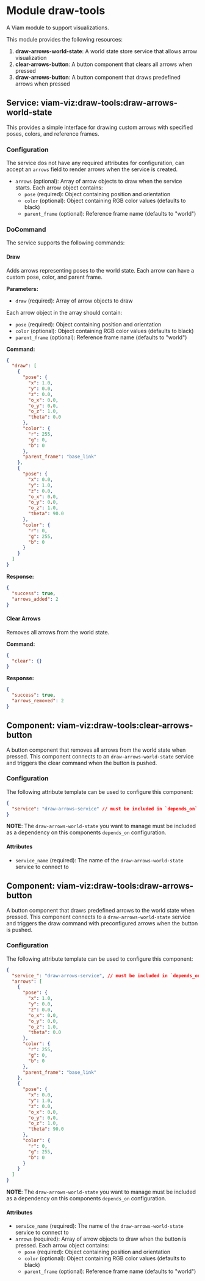 # Module draw-tools

A Viam module to support visualizations.

This module provides the following resources:

1. **draw-arrows-world-state**: A world state store service that allows arrow visualization
2. **clear-arrows-button**: A button component that clears all arrows when pressed
3. **draw-arrows-button**: A button component that draws predefined arrows when pressed

## Service: viam-viz:draw-tools:draw-arrows-world-state

This provides a simple interface for drawing custom arrows with specified poses, colors, and reference frames.

### Configuration

The service dos not have any required attributes for configuration, can accept an `arrows` field to render arrows
when the service is created.

- `arrows` (optional): Array of arrow objects to draw when the service starts. Each arrow object contains:
  - `pose` (required): Object containing position and orientation
  - `color` (optional): Object containing RGB color values (defaults to black)
  - `parent_frame` (optional): Reference frame name (defaults to "world")

### DoCommand

The service supports the following commands:

#### Draw

Adds arrows representing poses to the world state. Each arrow can have a custom pose, color, and parent frame.

**Parameters:**

- `draw` (required): Array of arrow objects to draw

Each arrow object in the array should contain:

- `pose` (required): Object containing position and orientation
- `color` (optional): Object containing RGB color values (defaults to black)
- `parent_frame` (optional): Reference frame name (defaults to "world")

**Command:**

```json
{
  "draw": [
    {
      "pose": {
        "x": 1.0,
        "y": 0.0,
        "z": 0.0,
        "o_x": 0.0,
        "o_y": 0.0,
        "o_z": 1.0,
        "theta": 0.0
      },
      "color": {
        "r": 255,
        "g": 0,
        "b": 0
      },
      "parent_frame": "base_link"
    },
    {
      "pose": {
        "x": 0.0,
        "y": 1.0,
        "z": 0.0,
        "o_x": 0.0,
        "o_y": 0.0,
        "o_z": 1.0,
        "theta": 90.0
      },
      "color": {
        "r": 0,
        "g": 255,
        "b": 0
      }
    }
  ]
}
```

**Response:**

```json
{
  "success": true,
  "arrows_added": 2
}
```

#### Clear Arrows

Removes all arrows from the world state.

**Command:**

```json
{
  "clear": {}
}
```

**Response:**

```json
{
  "success": true,
  "arrows_removed": 2
}
```

## Component: viam-viz:draw-tools:clear-arrows-button

A button component that removes all arrows from the world state when pressed. This component connects to an `draw-arrows-world-state` service and triggers the clear command when the button is pushed.

### Configuration

The following attribute template can be used to configure this component:

```json
{
  "service": "draw-arrows-service" // must be included in `depends_on`
}
```

**NOTE**: The `draw-arrows-world-state` you want to manage must be included as a dependency on this components `depends_on` configuration.

#### Attributes

- `service_name` (required): The name of the `draw-arrows-world-state` service to connect to

## Component: viam-viz:draw-tools:draw-arrows-button

A button component that draws predefined arrows to the world state when pressed. This component connects to a `draw-arrows-world-state` service and triggers the draw command with preconfigured arrows when the button is pushed.

### Configuration

The following attribute template can be used to configure this component:

```json
{
  "service_": "draw-arrows-service", // must be included in `depends_on`
  "arrows": [
    {
      "pose": {
        "x": 1.0,
        "y": 0.0,
        "z": 0.0,
        "o_x": 0.0,
        "o_y": 0.0,
        "o_z": 1.0,
        "theta": 0.0
      },
      "color": {
        "r": 255,
        "g": 0,
        "b": 0
      },
      "parent_frame": "base_link"
    },
    {
      "pose": {
        "x": 0.0,
        "y": 1.0,
        "z": 0.0,
        "o_x": 0.0,
        "o_y": 0.0,
        "o_z": 1.0,
        "theta": 90.0
      },
      "color": {
        "r": 0,
        "g": 255,
        "b": 0
      }
    }
  ]
}
```

**NOTE**: The `draw-arrows-world-state` you want to manage must be included as a dependency on this components `depends_on` configuration.

#### Attributes

- `service_name` (required): The name of the `draw-arrows-world-state` service to connect to
- `arrows` (required): Array of arrow objects to draw when the button is pressed. Each arrow object contains:
  - `pose` (required): Object containing position and orientation
  - `color` (optional): Object containing RGB color values (defaults to black)
  - `parent_frame` (optional): Reference frame name (defaults to "world")
